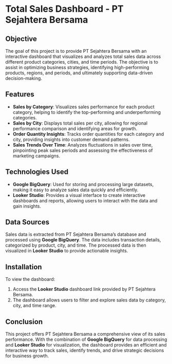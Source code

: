 # Total Sales Dashboard - PT Sejahtera Bersama

## Objective

The goal of this project is to provide PT Sejahtera Bersama with an interactive dashboard that visualizes and analyzes total sales data across different product categories, cities, and time periods. The objective is to assist in optimizing business strategies, identifying high-performing products, regions, and periods, and ultimately supporting data-driven decision-making.

## Features

* **Sales by Category**: Visualizes sales performance for each product category, helping to identify the top-performing and underperforming categories.
* **Sales by City**: Displays total sales per city, allowing for regional performance comparison and identifying areas for growth.
* **Order Quantity Insights**: Tracks order quantities for each category and city, providing insights into customer demand patterns.
* **Sales Trends Over Time**: Analyzes fluctuations in sales over time, pinpointing peak sales periods and assessing the effectiveness of marketing campaigns.

## Technologies Used

* **Google BigQuery**: Used for storing and processing large datasets, making it easy to analyze sales data quickly and efficiently.
* **Looker Studio**: Provides a visual interface to create interactive dashboards and reports, allowing users to interact with the data and gain insights.

## Data Sources

Sales data is extracted from PT Sejahtera Bersama’s database and processed using **Google BigQuery**. The data includes transaction details, categorized by product, city, and time. The processed data is then visualized in **Looker Studio** to provide actionable insights.

## Installation

To view the dashboard:

1. Access the **Looker Studio** dashboard link provided by PT Sejahtera Bersama.
2. The dashboard allows users to filter and explore sales data by category, city, and time range.

## Conclusion

This project offers PT Sejahtera Bersama a comprehensive view of its sales performance. With the combination of **Google BigQuery** for data processing and **Looker Studio** for visualization, the dashboard provides an efficient and interactive way to track sales, identify trends, and drive strategic decisions for business growth.
